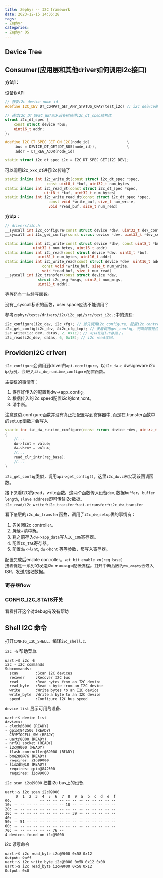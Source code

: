 ```yaml
---
title: Zephyr -- I2C framework
date: 2023-12-15 14:06:28
tags:
- Zephyr
categories:
- Zephyr OS
---
```


## Device Tree

## Consumer(应用层和其他driver如何调用i2c接口)

**方法1：**

设备树API

```c++
// 获取i2c device node id
#define I2C_DEV	DT_COMPAT_GET_ANY_STATUS_OKAY(test_i2c) // i2c deivce的compatible，不是i2c bus

// 通过I2C_DT_SPEC_GET宏从设备树获得i2c_dt_spec结构体
struct i2c_dt_spec {
	const struct device *bus;
	uint16_t addr;
};

#define I2C_DT_SPEC_GET_ON_I2C(node_id)					\
	.bus = DEVICE_DT_GET(DT_BUS(node_id)),				\
	.addr = DT_REG_ADDR(node_id)

static struct i2c_dt_spec i2c = I2C_DT_SPEC_GET(I2C_DEV);
```

可以调用i2c_xxx_dt进行i2c传输了

```c++
static inline int i2c_write_dt(const struct i2c_dt_spec *spec,
			       const uint8_t *buf, uint32_t num_bytes)
static inline int i2c_read_dt(const struct i2c_dt_spec *spec,
			      uint8_t *buf, uint32_t num_bytes)
static inline int i2c_write_read_dt(const struct i2c_dt_spec *spec,
				    const void *write_buf, size_t num_write,
				    void *read_buf, size_t num_read)
```

**方法2：**

```c++
// drivers/i2c.h
__syscall int i2c_configure(const struct device *dev, uint32_t dev_config);
__syscall int i2c_get_config(const struct device *dev, uint32_t *dev_config);

static inline int i2c_write(const struct device *dev, const uint8_t *buf,
			 uint32_t num_bytes, uint16_t addr)
static inline int i2c_read(const struct device *dev, uint8_t *buf,
			   uint32_t num_bytes, uint16_t addr)
static inline int i2c_write_read(const struct device *dev, uint16_t addr,
				 const void *write_buf, size_t num_write,
				 void *read_buf, size_t num_read)
__syscall int i2c_transfer(const struct device *dev,
			   struct i2c_msg *msgs, uint8_t num_msgs,
			   uint16_t addr);
```

等等还有一些读写函数。

<p class="note note-warning">没有__syscall标识的函数，user space应该不能调用？</p>

参考`zephyr/tests/drivers/i2c/i2c_api/src/test_i2c.c`中的流程:

```c++
i2c_configure(i2c_dev, i2c_cfg); // 首先调用i2c_configure, 配置i2c controller。
i2c_get_config(i2c_dev, &i2c_cfg_tmp); // 接着调用get_config, 判断配置是否下对。
i2c_write(i2c_dev, datas, 2, 0x1E); // 可以发送i2c数据了。
i2c_read(i2c_dev, datas, 6, 0x1E); // i2c read读回。
```

## Provider(I2C driver)

`i2c_configure`会调用到driver的`api->configure`。以`i2c_dw.c` dwsignware i2c ip为例，会进入`i2c_dw_runtime_configure`配置函数。

主要做的事情有：

1. 保存好传入的配置到dw->app_config。
2. 根据传入的i2c speed配置i2c的lcnt,hcnt。
3. 清中断。

<p class="note note-warning">注意这边.configure函数并没有真正把配置写到寄存器中, 而是在.transfer函数中的set_up函数才会写入</p>

```c++
static int i2c_dw_runtime_configure(const struct device *dev, uint32_t config)
{
	//...
	dw->lcnt = value;
	dw->hcnt = value;
	//...
	read_clr_intr(reg_base);
	//...
}
```

`i2c_get_config`类似，调用`api->get_config()`，这里`i2c_dw.c`未实现该回调函数。

接下来看I2C的read，write函数。这两个函数传入设备`dev`, 数据`buffer`，`buffer length`, `slave address`即可传输i2c数据。  
`i2c_read/i2c_write`->`i2c_transfer`->`api->transfer`->`i2c_dw_transfer`

看下底层的`i2c_dw_transfer`函数，调用了`i2c_dw_setup`做的事情有：

1. 先关闭i2c controller。
2. 屏蔽+清中断。
3. 将之前存入`dw->app_data`写入`IC_CON`寄存器。
4. 配置`IC_TAR`寄存器。
5. 配置`dw->lcnt`, `dw->hcnt` 等等参数，都写入寄存器。

配置完成后enable controller。`set_bit_enable_en(reg_base)`  
接着就是一系列的发送i2c message配置流程。打开中断后因为`tx_empty`会进入ISR，发送/接收数据。

### 寄存器flow

### CONFIG_I2C_STATS开关

看看打开这个对debug有没有帮助

## Shell I2C 命令

打开`CONFIG_I2C_SHELL`，编译`i2c_shell.c`.

`i2c -h` 帮助菜单.

```shell
uart:~$ i2c -h
i2c - I2C commands
Subcommands:
  scan        :Scan I2C devices
  recover     :Recover I2C bus
  read        :Read bytes from an I2C device
  read_byte   :Read a byte from an I2C device
  write       :Write bytes to an I2C device
  write_byte  :Write a byte to an I2C device
  speed       :Configure I2C bus speed
```

`device list` 展示可用的设备.

```shell
uart:~$ device list
devices:
- clock@5000 (READY)
- gpio@842500 (READY)
- CRYPTOCELL_SW (READY)
- uart@8000 (READY)
- nrf91_socket (READY)
- i2c@9000 (READY)
- flash-controller@39000 (READY)
- bme280@76 (READY)
  requires: i2c@9000
- lis2dh@18 (READY)
  requires: gpio@842500
  requires: i2c@9000
```

`i2c scan i2c@9000` 扫描i2c bus上的设备.

```shell
uart:~$ i2c scan i2c@9000
     0  1  2  3  4  5  6  7  8  9  a  b  c  d  e  f
00:             -- -- -- -- -- -- -- -- -- -- -- --
10: -- -- -- -- -- -- -- -- 18 -- -- -- -- -- -- --
20: -- -- -- -- -- -- -- -- -- -- -- -- -- -- -- --
30: -- -- -- -- -- -- -- -- -- 39 -- -- -- -- -- --
40: -- -- -- -- -- -- -- -- -- -- -- -- -- -- -- --
50: -- 51 -- -- -- -- -- -- -- -- -- -- -- -- -- --
60: -- -- -- -- -- -- -- -- -- -- -- -- -- -- -- --
70: -- -- -- -- -- -- 76 --
4 devices found on i2c@9000
```

i2c 读写命令

```shell
uart:~$ i2c read_byte i2c@9000 0x58 0x12
Output: 0xff
uart:~$ i2c write_byte i2c@9000 0x58 0x12 0x00
uart:~$ i2c read_byte i2c@9000 0x58 0x12
Output: 0x0
```
